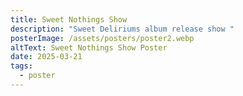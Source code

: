 ```yaml
---
title: Sweet Nothings Show
description: "Sweet Deliriums album release show "
posterImage: /assets/posters/poster2.webp
altText: Sweet Nothings Show Poster
date: 2025-03-21
tags:
  - poster
---
```

